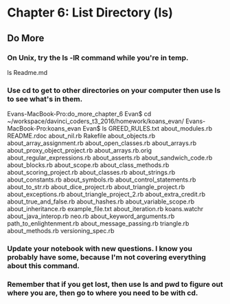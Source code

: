 
# Chapter 6: List Directory (ls)

## Do More

### On Unix, try the ls -lR command while you're in temp.

ls
Readme.md

### Use cd to get to other directories on your computer then use ls to see what's in them.

Evans-MacBook-Pro:do_more_chapter_6 Evan$ cd ~/workspace/davinci_coders_t3_2016/homework/koans_evan/
Evans-MacBook-Pro:koans_evan Evan$ ls
GREED_RULES.txt			about_modules.rb
README.rdoc			about_nil.rb
Rakefile			about_objects.rb
about_array_assignment.rb	about_open_classes.rb
about_arrays.rb			about_proxy_object_project.rb
about_arrays.rb.orig		about_regular_expressions.rb
about_asserts.rb		about_sandwich_code.rb
about_blocks.rb			about_scope.rb
about_class_methods.rb		about_scoring_project.rb
about_classes.rb		about_strings.rb
about_constants.rb		about_symbols.rb
about_control_statements.rb	about_to_str.rb
about_dice_project.rb		about_triangle_project.rb
about_exceptions.rb		about_triangle_project_2.rb
about_extra_credit.rb		about_true_and_false.rb
about_hashes.rb			about_variable_scope.rb
about_inheritance.rb		example_file.txt
about_iteration.rb		koans.watchr
about_java_interop.rb		neo.rb
about_keyword_arguments.rb	path_to_enlightenment.rb
about_message_passing.rb	triangle.rb
about_methods.rb		versioning_spec.rb
### Update your notebook with new questions. I know you probably have some, because I'm not covering everything about this command.

### Remember that if you get lost, then use ls and pwd to figure out where you are, then go to where you need to be with cd.

